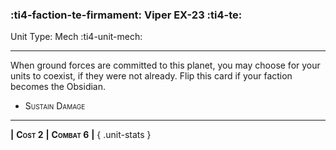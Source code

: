 ### :ti4-faction-te-firmament: **Viper EX-23** :ti4-te:

Unit Type: Mech :ti4-unit-mech:

---

When ground forces are committed to this planet, you may choose for your units to coexist, if they were not already.
Flip this card if your faction becomes the Obsidian.

* <span style="font-variant:small-caps;">Sustain Damage</span> 

---

__|__ <span style="font-variant:small-caps;white-space: nowrap;">**Cost 2**</span> __|__ <span style="font-variant:small-caps;white-space: nowrap;">**Combat 6**</span> __|__
{ .unit-stats }
